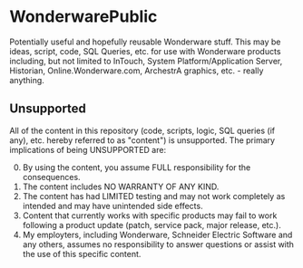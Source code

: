 # WonderwarePublic
Potentially useful and hopefully reusable Wonderware stuff. This may be ideas, script, code, SQL Queries, etc. for use with Wonderware products including, but not limited to InTouch, System Platform/Application Server, Historian, Online.Wonderware.com, ArchestrA graphics, etc. - really anything.

Unsupported
-----------

All of the content in this repository (code, scripts, logic, SQL queries (if any), etc. hereby referred to as "content") is unsupported.
The primary implications of being UNSUPPORTED are:

0. By using the content, you assume FULL responsibility for the consequences.
0. The content includes NO WARRANTY OF ANY KIND.
0. The content has had LIMITED testing and may not work completely as intended and may have unintended side effects.
0. Content that currently works with specific products may fail to work following a product update (patch, service pack, major release, etc.).
0. My employters, including Wonderware, Schneider Electric Software and any others, assumes no responsibility to answer questions or assist with the use of this specific content.
